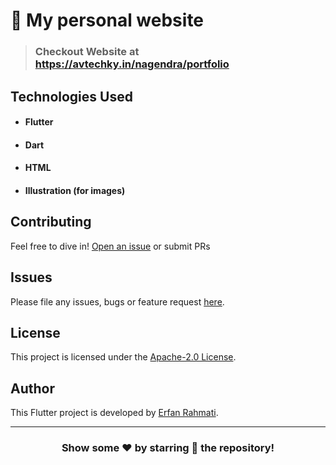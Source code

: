 # 👤 My personal website

> ### Checkout Website at https://avtechky.in/nagendra/portfolio

## Technologies Used

- #### Flutter
- #### Dart
- #### HTML
- #### Illustration (for images)

## Contributing

Feel free to dive in! [Open an issue](https://github.com/ErfanRht/My-Personal-Website/issues/new) or submit PRs

## Issues

Please file any issues, bugs or feature request [here](https://github.com/ErfanRht/My-Personal-Website/issues).

## License

This project is licensed under the [Apache-2.0 License](https://github.com/ErfanRht/My-Personal-Website/blob/master/LICENSE).

## Author

This Flutter project is developed by [Erfan Rahmati](https://github.com/ErfanRht).

---

<div align="center">

### Show some ❤️ by starring 🌟 the repository!

</div>

